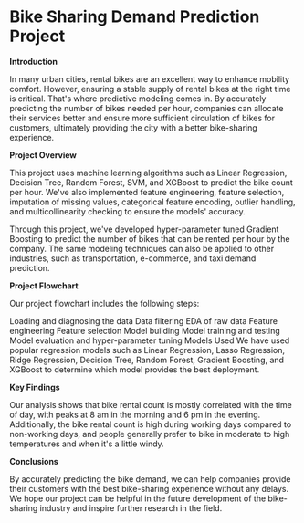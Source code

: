 # Bike Sharing Demand Prediction Project

**Introduction**

In many urban cities, rental bikes are an excellent way to enhance mobility comfort. However, ensuring a stable supply of rental bikes at the right time is critical. That's where predictive modeling comes in. By accurately predicting the number of bikes needed per hour, companies can allocate their services better and ensure more sufficient circulation of bikes for customers, ultimately providing the city with a better bike-sharing experience.

**Project Overview**

This project uses machine learning algorithms such as Linear Regression, Decision Tree, Random Forest, SVM, and XGBoost to predict the bike count per hour. We've also implemented feature engineering, feature selection, imputation of missing values, categorical feature encoding, outlier handling, and multicollinearity checking to ensure the models' accuracy.

Through this project, we've developed hyper-parameter tuned Gradient Boosting to predict the number of bikes that can be rented per hour by the company. The same modeling techniques can also be applied to other industries, such as transportation, e-commerce, and taxi demand prediction.

**Project Flowchart**

Our project flowchart includes the following steps:

Loading and diagnosing the data
Data filtering
EDA of raw data
Feature engineering
Feature selection
Model building
Model training and testing
Model evaluation and hyper-parameter tuning
Models Used
We have used popular regression models such as Linear Regression, Lasso Regression, Ridge Regression, Decision Tree, Random Forest, Gradient Boosting, and XGBoost to determine which model provides the best deployment.

**Key Findings**

Our analysis shows that bike rental count is mostly correlated with the time of day, with peaks at 8 am in the morning and 6 pm in the evening. Additionally, the bike rental count is high during working days compared to non-working days, and people generally prefer to bike in moderate to high temperatures and when it's a little windy.

**Conclusions**

By accurately predicting the bike demand, we can help companies provide their customers with the best bike-sharing experience without any delays. We hope our project can be helpful in the future development of the bike-sharing industry and inspire further research in the field.
